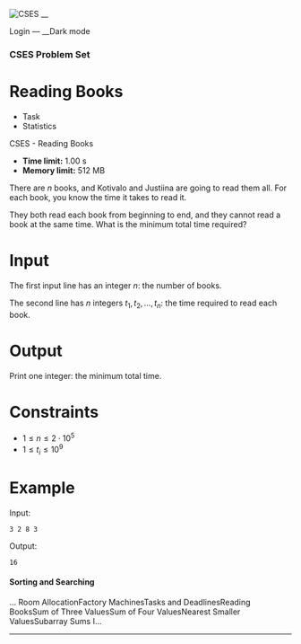 ![CSES](/logo.png?1) __

Login — __Dark mode

### CSES Problem Set

# Reading Books

  * Task
  * Statistics

CSES - Reading Books

  * **Time limit:** 1.00 s
  * **Memory limit:** 512 MB

There are $n$ books, and Kotivalo and Justiina are going to read them all. For
each book, you know the time it takes to read it.

They both read each book from beginning to end, and they cannot read a book at
the same time. What is the minimum total time required?

# Input

The first input line has an integer $n$: the number of books.

The second line has $n$ integers $t_1,t_2,\dots,t_n$: the time required to
read each book.

# Output

Print one integer: the minimum total time.

# Constraints

  * $1 \le n \le 2 \cdot 10^5$
  * $1 \le t_i \le 10^9$

# Example

Input:

``` 3 2 8 3 ```

Output:

``` 16 ```

#### Sorting and Searching

... Room AllocationFactory MachinesTasks and DeadlinesReading BooksSum of
Three ValuesSum of Four ValuesNearest Smaller ValuesSubarray Sums I...

* * *

